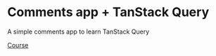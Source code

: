 # Comments app + TanStack Query

A simple comments app to learn TanStack Query


[Course](https://www.youtube.com/watch?v=WKfVjQUa6nE)
